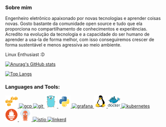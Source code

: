 ### Sobre mim
Engenheiro eletrônico apaixonado por novas tecnologias e aprender coisas novas. Gosto bastante da comunidade open source e tudo que ela proporciona no compartilhamento de conhecimentos e experiências.
Acredito na evolução da tecnologia e a capacidade do ser humano de aprender a usa-la de forma melhor, com isso conseguiremos crescer de forma sustentável e menos agressiva ao meio ambiente.

Linux Enthusiast :D

[![Anurag's GitHub stats](https://github-readme-stats.vercel.app/api?username=lipenodias&show_icons=true)](https://github.com/lipenodias)

[![Top Langs](https://github-readme-stats.vercel.app/api/top-langs/?username=lipenodias&&layout=compact)](https://github.com/lipenodias)

<!--
**lipenodias/lipenodias** is a ✨ _special_ ✨ repository because its `README.md` (this file) appears on your GitHub profile.

Here are some ideas to get you started:

- 🔭 I’m currently working on ...
- 🌱 I’m currently learning ...
- 👯 I’m looking to collaborate on ...
- 🤔 I’m looking for help with ...
- 💬 Ask me about ...
- 📫 How to reach me: ...
- 😄 Pronouns: ...
- ⚡ Fun fact: ...
-->

<h3 align="left">Languages and Tools:</h3>
<p align="left">
    <a href="https://aws.amazon.com" target="_blank" rel="noreferrer">
        <img src="https://github.com/devicons/devicon/blob/master/icons/amazonwebservices/amazonwebservices-original.svg" alt="aws" width="40" height="40" />
    </a>
    <a href="https://cloud.google.com" target="_blank" rel="noreferrer"> <img src="https://www.vectorlogo.zone/logos/google_cloud/google_cloud-icon.svg" alt="gcp" width="40" height="40" /> </a>
    <a href="https://git-scm.com/" target="_blank" rel="noreferrer"> <img src="https://www.vectorlogo.zone/logos/git-scm/git-scm-icon.svg" alt="git" width="40" height="40" /> </a>
    <a href="https://golang.org" target="_blank" rel="noreferrer"> <img src="https://raw.githubusercontent.com/devicons/devicon/master/icons/go/go-original.svg" alt="go" width="40" height="40" /> </a>
    <a href="https://www.python.org" target="_blank" rel="noreferrer"> <img src="https://raw.githubusercontent.com/devicons/devicon/master/icons/python/python-original.svg" alt="python" width="40" height="40" /> </a>   
    <a href="https://grafana.com" target="_blank" rel="noreferrer"> <img src="https://www.vectorlogo.zone/logos/grafana/grafana-icon.svg" alt="grafana" width="40" height="40" /> </a>
    <a href="https://www.linux.org/" target="_blank" rel="noreferrer"> <img src="https://raw.githubusercontent.com/devicons/devicon/master/icons/linux/linux-original.svg" alt="linux" width="40" height="40" /> </a>
    <a href="https://www.docker.com/" target="_blank" rel="noreferrer"> <img src="https://raw.githubusercontent.com/devicons/devicon/master/icons/docker/docker-original-wordmark.svg" alt="docker" width="40" height="40" /> </a>
    <a href="https://kubernetes.io" target="_blank" rel="noreferrer"> <img src="https://www.vectorlogo.zone/logos/kubernetes/kubernetes-icon.svg" alt="kubernetes" width="40" height="40" /> </a>
    <a href="https://prometheus.io/" target="_blank" rel="noreferrer"> <img src="https://raw.githubusercontent.com/devicons/devicon/master/icons/prometheus/prometheus-original.svg" alt="prometheus" width="40" height="40" /> </a>
    <a href="https://argo-cd.readthedocs.io/en/stable/" target="_blank" rel="noreferrer"> <img src="https://raw.githubusercontent.com/devicons/devicon/master/icons/argocd/argocd-original.svg" alt="argocd" width="40" height="40" /> </a>
    <a href="https://istio.io" target="_blank" rel="noreferrer"> <img src="https://www.vectorlogo.zone/logos/istioio/istioio-icon.svg" alt="istio" width="40" height="40" /> </a>
    <a href="https://linkerd.io/" target="_blank" rel="noreferrer"> <img src="https://www.vectorlogo.zone/logos/linkerdio/linkerdio-icon.svg" alt="linkerd" width="40" height="40" /> </a>
</p>
